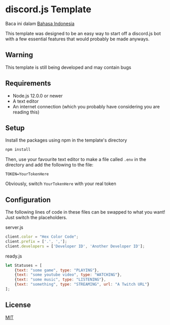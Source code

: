 # discord.js Template

Baca ini dalam [Bahasa Indonesia](README-id.md)

This template was designed to be an easy way to start off a discord.js bot with a few essential features that would probably be made anyways.

## Warning

This template is still being developed and may contain bugs

## Requirements

- Node.js 12.0.0 or newer
- A text editor
- An internet connection (which you probably have considering you are reading this)

## Setup

Install the packages using npm in the template's directory

```bash
npm install
```

Then, use your favourite text editor to make a file called `.env` in the directory and add the following to the file:

```
TOKEN=YourTokenHere
```

Obviously, switch `YourTokenHere` with your real token

## Configuration

The following lines of code in these files can be swapped to what you want!
Just switch the placeholders.

server.js
```javascript
client.color = "Hex Color Code";
client.prefix = ['.', ','];
client.developers = ['Developer ID', 'Another Developer ID'];
```

ready.js
```javascript
let Statuses = [
    {text: "some game", type: "PLAYING"},
    {text: "some youtube video", type: "WATCHING"},
    {text: "some music", type: "LISTENING"},
    {text: "something", type: "STREAMING", url: "A Twitch URL"}
];
```

## License
[MIT](https://github.com/Sup3rFire/djs-template/blob/master/LICENSE)

